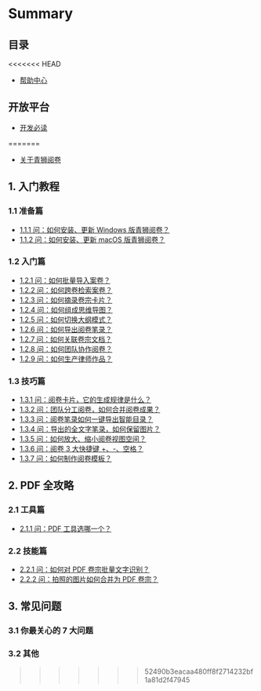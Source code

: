 # Summary

## 目录
<<<<<<< HEAD
* [帮助中心](README.md)

## 开放平台

* [开发必读](/openapi/guide.md)

=======

* [关于青狮阅卷](README.md)

## 1. 入门教程

### 1.1 准备篇

  - [1.1.1 问：如何安装、更新 Windows 版青狮阅卷？](1/1.1/1.1.1.md)
  - [1.1.2 问：如何安装、更新 macOS 版青狮阅卷？](1/1.1/1.1.2.md)

### 1.2 入门篇

  - [1.2.1 问：如何批量导入案卷？](1/1.2/1.2.1.md)
  - [1.2.2 问：如何跨卷检索案卷？](1/1.2/1.2.2.md)
  - [1.2.3 问：如何摘录卷宗卡片？](1/1.2/1.2.3.md)
  - [1.2.4 问：如何组成思维导图？](1/1.2/1.2.4.md)
  - [1.2.5 问：如何切换大纲模式？](1/1.2/1.2.5.md)
  - [1.2.6 问：如何导出阅卷笔录？](1/1.2/1.2.6.md)
  - [1.2.7 问：如何关联卷宗文档？](1/1.2/1.2.7.md)
  - [1.2.8 问：如何团队协作阅卷？](1/1.2/1.2.8.md)
  - [1.2.9 问：如何生产律师作品？](1/1.2/1.2.9.md)

### 1.3 技巧篇

  - [1.3.1 问：阅卷卡片，它的生成规律是什么？](1/1.3/1.3.1.md)
  - [1.3.2 问：团队分工阅卷，如何合并阅卷成果？](1/1.3/1.3.2.md)
  - [1.3.3 问：阅卷笔录如何一键导出智能目录？](1/1.3/1.3.3.md)
  - [1.3.4 问：导出的全文字笔录，如何保留图片？](1/1.3/1.3.4.md)
  - [1.3.5 问：如何放大、缩小阅卷视图空间？](1/1.3/1.3.5.md)
  - [1.3.6 问：阅卷 3 大快捷键 +、-、空格？](1/1.3/1.3.6.md)
  - [1.3.7 问：如何制作阅卷模板？](1/1.3/1.3.7.md)

## 2. PDF 全攻略

### 2.1 工具篇

- [2.1.1 问：PDF 工具选哪一个？](2/2.1/2.1.1.md)

### 2.2 技能篇

- [2.2.1 问：如何对 PDF 卷宗批量文字识别？](2/2.2/2.2.1.md)
- [2.2.2 问：拍照的图片如何合并为 PDF 卷宗？](2/2.2/2.2.2.md)

## 3. 常见问题

### 3.1 你最关心的 7 大问题

### 3.2 其他
>>>>>>> 52490b3eacaa480ff8f2714232bf1a81d2f47945
